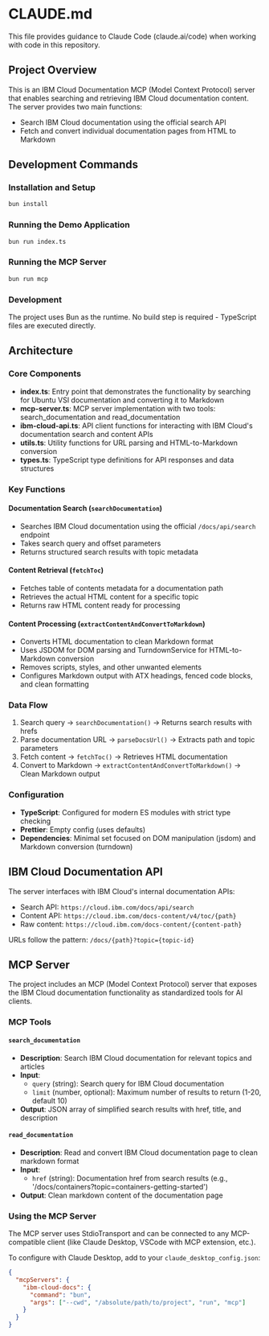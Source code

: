 # CLAUDE.md

This file provides guidance to Claude Code (claude.ai/code) when working with code in this repository.

## Project Overview

This is an IBM Cloud Documentation MCP (Model Context Protocol) server that enables searching and retrieving IBM Cloud documentation content. The server provides two main functions:
- Search IBM Cloud documentation using the official search API
- Fetch and convert individual documentation pages from HTML to Markdown

## Development Commands

### Installation and Setup
```bash
bun install
```

### Running the Demo Application
```bash
bun run index.ts
```

### Running the MCP Server
```bash
bun run mcp
```

### Development
The project uses Bun as the runtime. No build step is required - TypeScript files are executed directly.

## Architecture

### Core Components

- **index.ts**: Entry point that demonstrates the functionality by searching for Ubuntu VSI documentation and converting it to Markdown
- **mcp-server.ts**: MCP server implementation with two tools: search_documentation and read_documentation
- **ibm-cloud-api.ts**: API client functions for interacting with IBM Cloud's documentation search and content APIs
- **utils.ts**: Utility functions for URL parsing and HTML-to-Markdown conversion
- **types.ts**: TypeScript type definitions for API responses and data structures

### Key Functions

#### Documentation Search (`searchDocumentation`)
- Searches IBM Cloud documentation using the official `/docs/api/search` endpoint
- Takes search query and offset parameters
- Returns structured search results with topic metadata

#### Content Retrieval (`fetchToc`)
- Fetches table of contents metadata for a documentation path
- Retrieves the actual HTML content for a specific topic
- Returns raw HTML content ready for processing

#### Content Processing (`extractContentAndConvertToMarkdown`)
- Converts HTML documentation to clean Markdown format
- Uses JSDOM for DOM parsing and TurndownService for HTML-to-Markdown conversion
- Removes scripts, styles, and other unwanted elements
- Configures Markdown output with ATX headings, fenced code blocks, and clean formatting

### Data Flow

1. Search query → `searchDocumentation()` → Returns search results with hrefs
2. Parse documentation URL → `parseDocsUrl()` → Extracts path and topic parameters
3. Fetch content → `fetchToc()` → Retrieves HTML documentation
4. Convert to Markdown → `extractContentAndConvertToMarkdown()` → Clean Markdown output

### Configuration

- **TypeScript**: Configured for modern ES modules with strict type checking
- **Prettier**: Empty config (uses defaults)
- **Dependencies**: Minimal set focused on DOM manipulation (jsdom) and Markdown conversion (turndown)

## IBM Cloud Documentation API

The server interfaces with IBM Cloud's internal documentation APIs:
- Search API: `https://cloud.ibm.com/docs/api/search`
- Content API: `https://cloud.ibm.com/docs-content/v4/toc/{path}`
- Raw content: `https://cloud.ibm.com/docs-content/{content-path}`

URLs follow the pattern: `/docs/{path}?topic={topic-id}`

## MCP Server

The project includes an MCP (Model Context Protocol) server that exposes the IBM Cloud documentation functionality as standardized tools for AI clients.

### MCP Tools

#### `search_documentation`
- **Description**: Search IBM Cloud documentation for relevant topics and articles
- **Input**: 
  - `query` (string): Search query for IBM Cloud documentation
  - `limit` (number, optional): Maximum number of results to return (1-20, default 10)
- **Output**: JSON array of simplified search results with href, title, and description

#### `read_documentation`
- **Description**: Read and convert IBM Cloud documentation page to clean markdown format
- **Input**: 
  - `href` (string): Documentation href from search results (e.g., '/docs/containers?topic=containers-getting-started')
- **Output**: Clean markdown content of the documentation page

### Using the MCP Server

The MCP server uses StdioTransport and can be connected to any MCP-compatible client (like Claude Desktop, VSCode with MCP extension, etc.).

To configure with Claude Desktop, add to your `claude_desktop_config.json`:

```json
{
  "mcpServers": {
    "ibm-cloud-docs": {
      "command": "bun",
      "args": ["--cwd", "/absolute/path/to/project", "run", "mcp"]
    }
  }
}
```